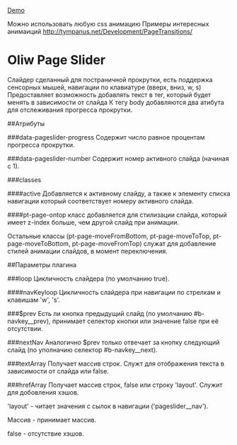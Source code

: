 <a target="_blank" href="http://oliwlife.ru/works/OliwPageSlider">Demo</a>

Можно использовать любую css анимацию
Примеры интересных анимаиций http://tympanus.net/Development/PageTransitions/


# Oliw Page Slider
Слайдер сделанный для постраничной прокрутки, есть поддержка сенсорных мышей, навигации по клавиатуре (вверх, вниз, w, s)
Предоставляет возможность добавлять текст в тег, который будет менять в зависимости от слайда
К тегу body добавляются два атибута для отслеживания прогресса прокрутки.

##Атрибуты

###data-pageslider-progress
Содержит число равное процентам прогресса прокрутки.

###data-pageslider-number
Содержит номер активного слайда (начиная с 1).



###classes

####active
Добавляется к активному слайду, а также к элементу списка навигации который соответствует номеру активного слайда.

####pt-page-ontop
класс добавляется для стилизации слайда, который имеет z-index больше, чем другой слайд при анимации.

Остальные классы (pt-page-moveFromBottom, pt-page-moveToTop, pt-page-moveToBottom, pt-page-moveFromTop) служат для добавление стилей анимации слайдов, в момент переключения.

##Параметры плагина

###loop
Цикличность слайдера (по умолчанию true).

####navKeyloop
Цикличность слайдера при навигации по стрелкам и клавишам 'w', 's'.

###$prev
Есть ли кнопка предыдущий слайд (по умолчанию #b-navkey__prev), принимает селектор кнопки или значение false при её отсутствии.

###nextNav
Аналогично $prev только отвечает за кнопку следующий слайд (по уполначию селектор #b-navkey__next).

###textArray
Получает массив строк. Служт для отображения текста в зависимости от слайда или false.

###hrefArray
Получает массив строк, false или строку 'layout'. Служит для добовления хэшов.

'layout' - читает значения с сылок в навигации ('pageslider__nav').

Массив - принимает массив.

false - отсутствие хэшов.
